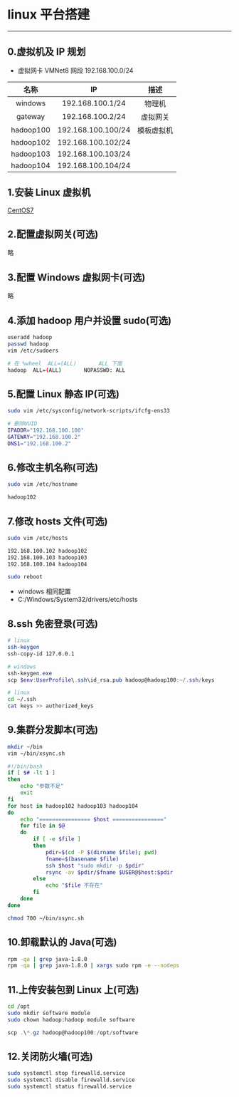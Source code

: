 # linux 平台搭建

---

## 0.虚拟机及 IP 规划

- 虚拟网卡 VMNet8 网段 192.168.100.0/24

|    名称     |         IP         |  描述   |
|:---------:|:------------------:|:-----:|
|  windows  |  192.168.100.1/24  |  物理机  |
|  gateway  |  192.168.100.2/24  | 虚拟网关  |
| hadoop100 | 192.168.100.100/24 | 模板虚拟机 |
| hadoop102 | 192.168.100.102/24 |       |
| hadoop103 | 192.168.100.103/24 |       |
| hadoop104 | 192.168.100.104/24 |       |

## 1.安装 Linux 虚拟机

[CentOS7](https://mirrors.tuna.tsinghua.edu.cn/centos/7/isos/x86_64/)

## 2.配置虚拟网关(可选)

略

## 3.配置 Windows 虚拟网卡(可选)

略

## 4.添加 hadoop 用户并设置 sudo(可选)

```bash
useradd hadoop
passwd hadoop
vim /etc/sudoers
```

```bash
# 在 %wheel  ALL=(ALL)       ALL 下面
hadoop  ALL=(ALL)       NOPASSWD: ALL
```

## 5.配置 Linux 静态 IP(可选)

```bash
sudo vim /etc/sysconfig/network-scripts/ifcfg-ens33
```

```bash
# 删除UUID
IPADDR="192.168.100.100"
GATEWAY="192.168.100.2"
DNS1="192.168.100.2"
```

## 6.修改主机名称(可选)

```bash
sudo vim /etc/hostname
```

```bash
hadoop102
```

## 7.修改 hosts 文件(可选)

```bash
sudo vim /etc/hosts
```

```bash
192.168.100.102 hadoop102
192.168.100.103 hadoop103
192.168.100.104 hadoop104
```

```bash
sudo reboot
```

- windows 相同配置
- C:/Windows/System32/drivers/etc/hosts

## 8.ssh 免密登录(可选)

```bash
# linux
ssh-keygen
ssh-copy-id 127.0.0.1
```

```powershell
# windows
ssh-keygen.exe
scp $env:UserProfile\.ssh\id_rsa.pub hadoop@hadoop100:~/.ssh/keys
```

```bash
# linux
cd ~/.ssh
cat keys >> authorized_keys
```

## 9.集群分发脚本(可选)

```bash
mkdir ~/bin
vim ~/bin/xsync.sh
```

```bash
#!/bin/bash
if [ $# -lt 1 ]
then
    echo "参数不足"
    exit
fi
for host in hadoop102 hadoop103 hadoop104
do
    echo "================ $host ================"
    for file in $@
    do
        if [ -e $file ]
        then
            pdir=$(cd -P $(dirname $file); pwd)
            fname=$(basename $file)
            ssh $host "sudo mkdir -p $pdir"
            rsync -av $pdir/$fname $USER@$host:$pdir
        else
            echo "$file 不存在"
        fi
    done
done
```

```bash
chmod 700 ~/bin/xsync.sh
```

## 10.卸载默认的 Java(可选)

```bash
rpm -qa | grep java-1.8.0
rpm -qa | grep java-1.8.0 | xargs sudo rpm -e --nodeps
```

## 11.上传安装包到 Linux 上(可选)

```bash
cd /opt
sudo mkdir software module
sudo chown hadoop:hadoop module software
```

```powershell
scp .\*.gz hadoop@hadoop100:/opt/software
```

## 12.关闭防火墙(可选)

```bash
sudo systemctl stop firewalld.service
sudo systemctl disable firewalld.service
sudo systemctl status firewalld.service
```
